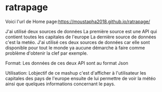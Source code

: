 # ratrapage



Voici l'url de Home page:https://moustapha2018.github.io/ratrapage/

J'ai utilisé deux sources de données
La première source est une API qui contient toutes les capitales de l'europe 
La dernière source de données c'est la metéo.
J'ai utilisé ces deux sources de données car elle sont disponible pour tout le monde 
ya aucune démarche à faire comme problème d'obtenir la clef par exemple. 

Format:
Les données de ces deux API sont au format Json 


Utilisation:
Lobjectif de ce mashup c'est d'afficher à l'utilisateur les capitales des pays de l'europe 
ensuite de lui permettre de voir la météo ainsi que quelques informations concernant le pays.


